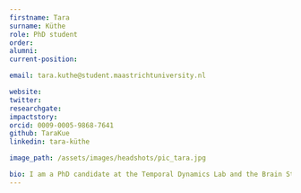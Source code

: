 ```yaml
---
firstname: Tara
surname: Küthe
role: PhD student
order:
alumni:
current-position:

email: tara.kuthe@student.maastrichtuniversity.nl

website:
twitter: 
researchgate: 
impactstory:
orcid: 0009-0005-9868-7641
github: TaraKue
linkedin: tara-küthe

image_path: /assets/images/headshots/pic_tara.jpg

bio: I am a PhD candidate at the Temporal Dynamics Lab and the Brain Stimulation and Cognition Lab at Maastricht University under supervision of Sanne ten Oever, Felix Duecker and Alexander Sack. I have a background in Biomedical Sciences and a master's degree specialising in Neuromodulation techniques. In my PhD, I focus on using multimodal neuroimaging (fMRI and EEG) and brain stimulation (TMS) to investigate phase-dependent representations in visual working memory.  
---
```


